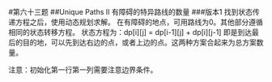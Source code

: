 #第六十三题
##Unique Paths II
有障碍的特异路线的数量
###版本1
找到状态传递方程之后，使用动态规划求解。
在有障碍的地点，可用路线为0。其他部分遵循相同的状态转移方程。
状态方程为：dp[i][j] = dp[i-1][j] + dp[i][j-1]
即是到达最后的目的地，可以先到达右边的点，或者上边的点。这两种方案合起来为总方案数量。

注意：初始化第一行第一列需要注意边界条件。